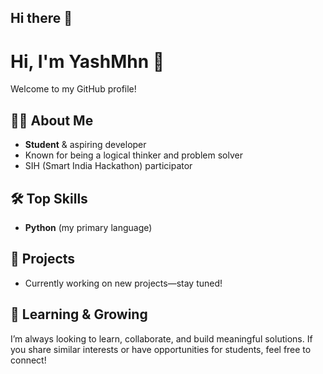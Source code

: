 ## Hi there 👋

<!--
**YashMhn/YashMhn** is a ✨ _special_ ✨ repository because its `README.md` (this file) appears on your GitHub profile.

Here are some ideas to get you started:

- 🔭 I’m currently working on ...
- 🌱 I’m currently learning ...
- 👯 I’m looking to collaborate on ...
- 🤔 I’m looking for help with ...
- 💬 Ask me about ...
- 📫 How to reach me: ...
- 😄 Pronouns: ...
- ⚡ Fun fact: ...
-->
# Hi, I'm YashMhn 👋

Welcome to my GitHub profile!

## 👨‍🎓 About Me
- **Student** & aspiring developer
- Known for being a logical thinker and problem solver
- SIH (Smart India Hackathon) participator

## 🛠️ Top Skills
- **Python** (my primary language)

## 🚀 Projects
- Currently working on new projects—stay tuned!

## 🌱 Learning & Growing
I’m always looking to learn, collaborate, and build meaningful solutions. If you share similar interests or have opportunities for students, feel free to connect!
